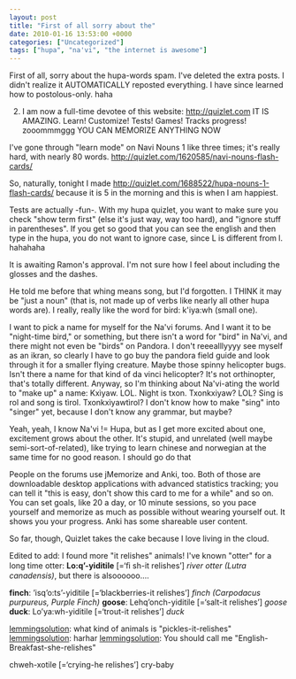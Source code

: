 ```yaml
---
layout: post
title: "First of all sorry about the"
date: 2010-01-16 13:53:00 +0000
categories: ["Uncategorized"]
tags: ["hupa", "na'vi", "the internet is awesome"]
---
```


First of all, sorry about the hupa-words spam. I've deleted the extra posts. I didn't realize it AUTOMATICALLY reposted everything. I have since learned how to postolous-only. haha

2. I am now a full-time devotee of this website: http://quizlet.com
IT IS AMAZING. 
Learn! Customize! Tests! Games! Tracks progress! zooommmggg YOU CAN MEMORIZE ANYTHING NOW

I've gone through "learn mode" on Navi Nouns 1 like three times; it's really hard, with nearly 80 words. http://quizlet.com/1620585/navi-nouns-flash-cards/

So, naturally, tonight I made http://quizlet.com/1688522/hupa-nouns-1-flash-cards/
because it is 5 in the morning and this is when I am happiest.

Tests are actually -fun-. With my hupa quizlet, you want to make sure you check "show term first" (else it's just way, way too hard), and "ignore stuff in parentheses". If you get so good that you can see the english and then type in the hupa, you do not want to ignore case, since L is different from l. hahahaha

It is awaiting Ramon's approval. I'm not sure how I feel about including the glosses and the dashes. 

He told me before that whing means song, but I'd forgotten. I THINK it may be "just a noun" (that is, not made up of verbs like nearly all other hupa words are). I really, really like the word for bird: k'iya:wh (small one). 

I want to pick a name for myself for the Na'vi forums. And I want it to be "night-time bird," or something, but there isn't a word for "bird" in Na'vi, and there might not even be "birds" on Pandora. I don't reeealllyyyy see myself as an ikran, so clearly I have to go buy the pandora field guide and look through it for a smaller flying creature. Maybe those spinny helicopter bugs. Isn't there a name for that kind of da vinci helicopter? It's not orthinopter, that's totally different. Anyway, so I'm thinking about Na'vi-ating the world to "make up" a name: Kxìyaw. LOL. Night is txon. Txonkxiyaw? LOL? Sing is rol and song is tìrol. Txonkxìyawtìrol? I don't know how to make "sing" into "singer" yet, because I don't know any grammar, but maybe?

Yeah, yeah, I know Na'vi != Hupa, but as I get more excited about one, excitement grows about the other. It's stupid, and unrelated (well maybe semi-sort-of-related), like trying to learn chinese and norwegian at the same time for no good reason. I should go do that

People on the forums use jMemorize and Anki, too. Both of those are downloadable desktop applications with advanced statistics tracking; you can tell it "this is easy, don't show this card to me for a while" and so on. You can set goals, like 20 a day, or 10 minute sessions, so you pace yourself and memorize as much as possible without wearing yourself out. It shows you your progress. Anki has some shareable user content. 

So far, though, Quizlet takes the cake because I love living in the cloud.

Edited to add: I found more "it relishes" animals! I've known "otter" for a long time otter:  **Lo:q’-yiditile** [=‘ﬁ sh-it relishes’] *river otter (Lutra 
canadensis)*, but there is alsoooooo....

**finch**:  ’isq’o:ts’-yiditile  [=‘blackberries-it relishes’] *finch (Carpodacus purpureus, Purple Finch)*
**goose**: Lehq’onch-yiditile  [=‘salt-it relishes’] *goose*
**duck**: Lo’ya:wh-yiditile  [=‘trout-it relishes’] *duck*

[lemmingsolution](http://lemmingsolution.livejournal.com/): what kind of animals is "pickles-it-relishes"
[lemmingsolution](http://lemmingsolution.livejournal.com/): harhar
[lemmingsolution](http://lemmingsolution.livejournal.com/): You should call me "English-Breakfast-she-relishes"

 chweh-xotile [=‘crying-he relishes’] cry-baby